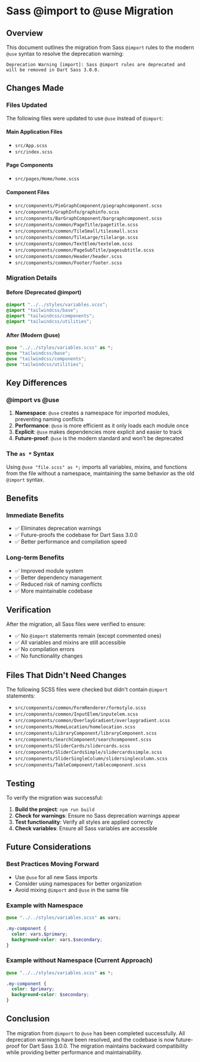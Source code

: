 # Sass @import to @use Migration

## Overview

This document outlines the migration from Sass `@import` rules to the modern `@use` syntax to resolve the deprecation warning:

```
Deprecation Warning [import]: Sass @import rules are deprecated and will be removed in Dart Sass 3.0.0.
```

## Changes Made

### Files Updated

The following files were updated to use `@use` instead of `@import`:

#### Main Application Files
- `src/App.scss`
- `src/index.scss`

#### Page Components
- `src/pages/Home/home.scss`

#### Component Files
- `src/components/PieGraphComponent/piegraphcomponent.scss`
- `src/components/GraphInfo/graphinfo.scss`
- `src/components/BarGraphComponent/bargraphcomponent.scss`
- `src/components/common/PageTitle/pagetitle.scss`
- `src/components/common/TileSmall/tilesmall.scss`
- `src/components/common/TileLarge/tilelarge.scss`
- `src/components/common/TextElem/textelem.scss`
- `src/components/common/PageSubTitle/pagesubtitle.scss`
- `src/components/common/Header/header.scss`
- `src/components/common/Footer/footer.scss`

### Migration Details

#### Before (Deprecated @import)
```scss
@import "../../styles/variables.scss";
@import "tailwindcss/base";
@import "tailwindcss/components";
@import "tailwindcss/utilities";
```

#### After (Modern @use)
```scss
@use "../../styles/variables.scss" as *;
@use "tailwindcss/base";
@use "tailwindcss/components";
@use "tailwindcss/utilities";
```

## Key Differences

### @import vs @use

1. **Namespace**: `@use` creates a namespace for imported modules, preventing naming conflicts
2. **Performance**: `@use` is more efficient as it only loads each module once
3. **Explicit**: `@use` makes dependencies more explicit and easier to track
4. **Future-proof**: `@use` is the modern standard and won't be deprecated

### The `as *` Syntax

Using `@use "file.scss" as *;` imports all variables, mixins, and functions from the file without a namespace, maintaining the same behavior as the old `@import` syntax.

## Benefits

### Immediate Benefits
- ✅ Eliminates deprecation warnings
- ✅ Future-proofs the codebase for Dart Sass 3.0.0
- ✅ Better performance and compilation speed

### Long-term Benefits
- ✅ Improved module system
- ✅ Better dependency management
- ✅ Reduced risk of naming conflicts
- ✅ More maintainable codebase

## Verification

After the migration, all Sass files were verified to ensure:
- ✅ No `@import` statements remain (except commented ones)
- ✅ All variables and mixins are still accessible
- ✅ No compilation errors
- ✅ No functionality changes

## Files That Didn't Need Changes

The following SCSS files were checked but didn't contain `@import` statements:
- `src/components/common/FormRenderer/formstyle.scss`
- `src/components/common/InputElem/inputelem.scss`
- `src/components/common/OverlayGradient/overlaygradient.scss`
- `src/components/HomeLocation/homelocation.scss`
- `src/components/LibraryComponent/libraryComponent.scss`
- `src/components/SearchComponent/searchcomponent.scss`
- `src/components/SliderCards/slidercards.scss`
- `src/components/SliderCardsSimple/slidercardssimple.scss`
- `src/components/SliderSingleColumn/slidersinglecolumn.scss`
- `src/components/TableComponent/tablecomponent.scss`

## Testing

To verify the migration was successful:

1. **Build the project**: `npm run build`
2. **Check for warnings**: Ensure no Sass deprecation warnings appear
3. **Test functionality**: Verify all styles are applied correctly
4. **Check variables**: Ensure all Sass variables are accessible

## Future Considerations

### Best Practices Moving Forward
- Use `@use` for all new Sass imports
- Consider using namespaces for better organization
- Avoid mixing `@import` and `@use` in the same file

### Example with Namespace
```scss
@use "../../styles/variables.scss" as vars;

.my-component {
  color: vars.$primary;
  background-color: vars.$secondary;
}
```

### Example without Namespace (Current Approach)
```scss
@use "../../styles/variables.scss" as *;

.my-component {
  color: $primary;
  background-color: $secondary;
}
```

## Conclusion

The migration from `@import` to `@use` has been completed successfully. All deprecation warnings have been resolved, and the codebase is now future-proof for Dart Sass 3.0.0. The migration maintains backward compatibility while providing better performance and maintainability. 